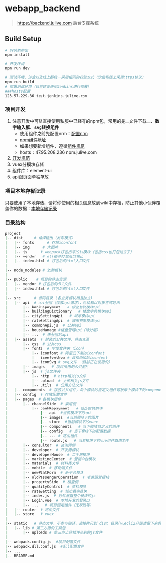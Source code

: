 # webapp_backend

> https://backend.julive.com 后台支撑系统

## Build Setup

``` bash
# 安装依赖包
npm install

# 开发环境
npm run dev

# 测试环境、沙盒以及线上都统一采用相同的打包方式（沙盒和线上采用https协议）
npm run build
# 部署测试环境（目前建议使用Jenkins进行部署）
###hosts配置
123.57.229.36 test.jenkins.julive.com
```
### 项目开发
1. 注意开发中可以直接使用私服中已经有的npm包，常用的是__文件下载__、__数字输入框__、__svg转换组件__
    + 使用组件之前先配置nrm：[配置nrm](http://cwiki.comjia.com/pages/viewpage.action?pageId=502858790)
    + [npm组件地址](http://npm.julive.com/)
    + 如果想要新增组件，遵循[组件规范](http://cwiki.comjia.com/pages/viewpage.action?pageId=537986159)
    + hosts：47.95.208.236 npm.julive.com
2. [开发规范](http://cwiki.comjia.com/pages/viewpage.action?pageId=65339505)
3. vuex分模块存储
4. 组件库：element-ui
5. api跟页面单独存放

### 项目本地存储记录
只要使用了本地存储，请将你使用的相关信息放到wiki中存档，防止其他小伙伴覆盖你的数据：[本地存储记录](http://cwiki.comjia.com/pages/viewpage.action?pageId=679806636)

### 目录结构

``` bash
project
|-- dist     # 编译输出（发布模式）
|   |-- fonts      # 存放iconfont
|   |-- img      # 大图片
|   |-- js      # webpack打包出来的js模块（包括css也打包进去了）
|   |-- vendor   # dll插件打包后的输出
|   |-- index.html # 打包后的html入口文件
|
|-- node_modules # 依赖模块
|
|-- public    # 项目的静态资源
|   |-- vendor # 打包后的dll文件
|   |-- index.html # 打包后的html入口文件
|
|-- src      # 源码目录 (各业务模块相互独立)
|   |-- api  # api分层（存放api请求），后续都以对象方式导出
|       |-- bankRepayment   # 银企智联模块api
|       |-- buildingDictionary   # 楼盘字典模块api
|       |-- citySettingApi   # 城市模块api
|       |-- rateSettingApi  # 城市费率模块api
|       |-- commonApi.js  # 公共api
|       |-- houseManage #楼盘管理api（待分层）
|       |-- ...  # 未分层的api
|   |-- assets  # 封装的公共文件、静态资源
|       |-- css  # 公共css
|       |-- fonts  # 字体文件夹（icon）
|           |-- iconfont # 阿里云下载的iconfont
|           |-- iconfontNew # 自动添加的iconfont
|           |-- iconSvg # svg文件 （目前正在使用的）
|       |-- images   # 项目所用的公共图片
|       |-- js  # js文件夹
|           |-- http  # http相关js文件
|           |-- upload  # 上传相关js文件
|           |-- utils  # 公用方法文件
|   |-- components  # 存放公共组件，每个模块的自定义组件可放每个模块下的components文件夹中（二次确认弹窗、通用审核弹窗、音频播放组件、全局导航组件、全局系统弹窗、提示弹窗、裁剪弹窗、文件上传组件（文件上传建议使用<jl-file-upload></jl-file-upload>，是我们私服里面的npm包）、图片预览组件、全局页面底部和头部、驳回弹窗、远程实时搜索下拉）
|   |-- config  # 存放配置文件
|   |-- pages  # 各模块组件
|       |-- channelSide  # 渠道侧
|           |-- bankRepayment   # 银企智联模块
|               |-- api  #当前模块下的api   
|               |-- images  #当前模块下的图片   
|               |-- store  #当前模块下的vuex
|               |-- components   # 当下模块自定义的组件
|               |-- config   # 当下模块下的配置数据
|               |-- ... # 路由组件
|               |-- route.js   # 当前模块下的vue组件路由文件
|       |-- consultor  # 咨询师侧
|       |-- developer  # 开发商模块
|       |-- developerHouse  # 二手房模块
|       |-- marketingCenter  # 营销中台模块
|       |-- materials  # 材料类文件
|       |-- mobile  # 移动端文件
|       |-- newPlatForm  # 新平台模块
|       |-- oldPassengerOperation  # 老客运营模块
|       |-- propertySide  # 楼盘侧
|       |-- qualityControl  # 质检模块
|       |-- rateSetting  # 城市费率模块
|       |-- index.js  # 对外暴露整个模块的js
|       |-- Login.vue  # 本地开发的登录口
|       |-- ...   # 项目固定组件（无权限等）
|   |-- router  # 路由文件
|   |-- store   # vuex
|
|-- static   # 静态文件，不参与编译，直接拷贝到 dist 目录(vuecli2升级遗留下来的，以后静态文件都往public里面加)
|   |-- lib # 第三方用的工具包
|       |-- uploads # 第三方上传插件用到的js文件
|
|-- webpack.config.js  #项目配置文件
|-- webpack.dll.conf.js  #dll配置文件
|-- ...
|-- README.md
```
